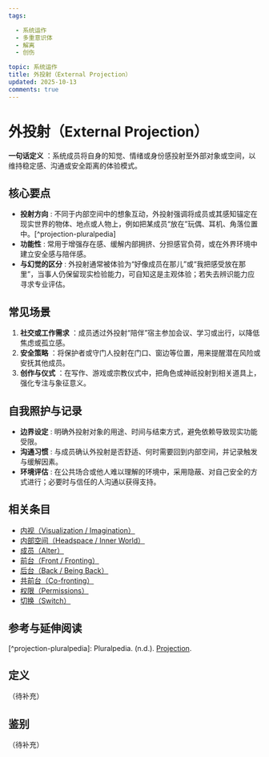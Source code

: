 ```yaml
---
tags:

  - 系统运作
  - 多重意识体
  - 解离
  - 创伤

topic: 系统运作
title: 外投射（External Projection）
updated: 2025-10-13
comments: true
---
```


# 外投射（External Projection）

**一句话定义** ：系统成员将自身的知觉、情绪或身份感投射至外部对象或空间，以维持稳定感、沟通或安全距离的体验模式。

## 核心要点

- **投射方向** : 不同于内部空间中的想象互动，外投射强调将成员或其感知锚定在现实世界的物体、地点或人物上，例如把某成员“放在”玩偶、耳机、角落位置中。[^projection-pluralpedia]
- **功能性** : 常用于增强存在感、缓解内部拥挤、分担感官负荷，或在外界环境中建立安全感与陪伴感。
- **与幻觉的区分** : 外投射通常被体验为“好像成员在那儿”或“我把感受放在那里”，当事人仍保留现实检验能力，可自知这是主观体验；若失去辨识能力应寻求专业评估。

## 常见场景

1. **社交或工作需求** ：成员透过外投射“陪伴”宿主参加会议、学习或出行，以降低焦虑或孤立感。
1. **安全策略** ：将保护者或守门人投射在门口、窗边等位置，用来提醒潜在风险或安抚其他成员。
1. **创作与仪式** ：在写作、游戏或宗教仪式中，把角色或神祇投射到相关道具上，强化专注与象征意义。

## 自我照护与记录

- **边界设定** : 明确外投射对象的用途、时间与结束方式，避免依赖导致现实功能受限。
- **沟通习惯** : 与成员确认外投射是否舒适、何时需要回到内部空间，并记录触发与缓解因素。
- **环境评估** : 在公共场合或他人难以理解的环境中，采用隐蔽、对自己安全的方式进行；必要时与信任的人沟通以获得支持。

## 相关条目

- [内视（Visualization / Imagination）](Visualization-Imagination.md)
- [内部空间（Headspace / Inner World）](Headspace-Inner-World.md)
- [成员（Alter）](Alter.md)
- [前台（Front / Fronting）](Front-Fronting.md)
- [后台（Back / Being Back）](Back-Being-Back.md)
- [共前台（Co-fronting）](Co-Fronting.md)
- [权限（Permissions）](Permissions.md)
- [切换（Switch）](Switch.md)

## 参考与延伸阅读

\[^projection-pluralpedia\]: Pluralpedia. (n.d.). [Projection](https://pluralpedia.org/w/Projection).

## 定义

（待补充）

## 鉴别

（待补充）
